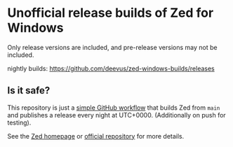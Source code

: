 # Unofficial release builds of Zed for Windows

Only release versions are included, and pre-release versions may not be included.

nightly builds:
https://github.com/deevus/zed-windows-builds/releases

## Is it safe?

This repository is just a [simple GitHub workflow](./.github/workflows/build.yml) that builds Zed from `main` and publishes a release every night at UTC+0000. (Additionally on push for testing).

See the [Zed homepage](https://zed.dev/) or [official repository](https://github.com/zed-industries/zed) for more details.
